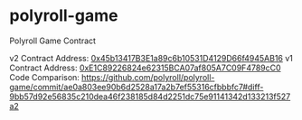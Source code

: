 # polyroll-game
Polyroll Game Contract

v2 Contract Address: [0x45b13417B3E1a89c6b10531D4129D66f4945AB16](https://polygonscan.com/address/0x45b13417B3E1a89c6b10531D4129D66f4945AB16)
v1 Contract Address: [0xE1C89226824e62315BCA07af805A7C09F4789cC0](https://polygonscan.com/address/0xe1c89226824e62315bca07af805a7c09f4789cc0)
Code Comparison: https://github.com/polyroll/polyroll-game/commit/ae0a803ee90b6d2528a17a2b7ef55316cfbbbfc7#diff-9bb57d92e56835c210dea46f238185d84d2251dc75e91141342d133213f527a2 
